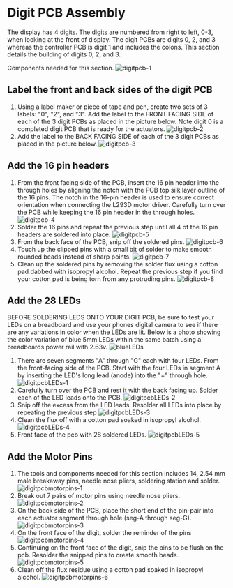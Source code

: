 # Digit PCB Assembly

The display has 4 digits. The digits are numbered from right to left, 0-3, when looking at the front of display. The digit PCBs are digits 0, 2, and 3 whereas the controller PCB is digit 1 and includes the colons. This section details the building of digits 0, 2, and 3.

Components needed for this section.
![digitpcb-1](../img/digit-pcb/1-digit-pcb.webp)

## Label the front and back sides of the digit PCB

1. Using a label maker or piece of tape and pen, create two sets of 3 labels: "0", "2", and "3". Add the label to the FRONT FACING SIDE of each of the 3 digit PCBs as placed in the picture below. Note digit 0 is a completed digit PCB that is ready for the actuators.
![digitpcb-2](../img/digit-pcb/2-digit-pcb.webp)
2. Add the label to the BACK FACING SIDE of each of the 3 digit PCBs as placed in the picture below.
![digitpcb-3](../img/digit-pcb/3-digit-pcb.webp)

## Add the 16 pin headers

1. From the front facing side of the PCB, insert the 16 pin header into the through holes by aligning the notch with the PCB top silk layer outline of the 16 pins. The notch in the 16-pin header is used to ensure correct orientation when connecting the L293D motor driver. Carefully turn over the PCB while keeping the 16 pin header in the through holes.
![digitpcb-4](../img/digit-pcb/4-digit-pcb.webp)
1. Solder the 16 pins and repeat the previous step until all 4 of the 16 pin headers are soldered into place.
![digitpcb-5](../img/digit-pcb/5-digit-pcb.webp)
1. From the back face of the PCB, snip off the soldered pins.
![digitpcb-6](../img/digit-pcb/6-digit-pcb.webp)
1. Touch up the clipped pins with a small bit of solder to make smooth rounded beads instead of sharp points.
![digitpcb-7](../img/digit-pcb/7-digit-pcb.webp)
1. Clean up the soldered pins by removing the solder flux using a cotton pad dabbed with isopropyl alcohol. Repeat the previous step if you find your cotton pad is being torn from any protruding pins.
![digitpcb-8](../img/digit-pcb/8-digit-pcb.webp)

## Add the 28 LEDs

BEFORE SOLDERING LEDS ONTO YOUR DIGIT PCB, be sure to test your LEDs on a breadboard and use your phones digital camera to see if there are any variations in color when the LEDs are lit. Below is a photo showing the color variation of blue 5mm LEDs within the same batch using a breadboards power rail with 2.63v.
![blueLEDs](../img/digit-pcb/ledcolors.webp)

1. There are seven segments "A" through "G" each with four LEDs. From the front-facing side of the PCB. Start with the four LEDs in segment A by inserting the LED's long lead (anode) into the "+" through hole. 
![digitpcbLEDs-1](../img/digit-pcb/1-digit-pcb-LED.webp)
1. Carefully turn over the PCB and rest it with the back facing up. Solder each of the LED leads onto the PCB.
![digitpcbLEDs-2](../img/digit-pcb/2-digit-pcb-LED.webp)
1. Snip off the excess from the LED leads. Resolder all LEDs into place by repeating the previous step
![digitpcbLEDs-3](../img/digit-pcb/3-digit-pcb-LED.webp)
1. Clean the flux off with a cotton pad soaked in isopropyl alcohol.
![digitpcbLEDs-4](../img/digit-pcb/4-digit-pcb-LED.webp)
1. Front face of the pcb with 28 soldered LEDs.
![digitpcbLEDs-5](../img/digit-pcb/5-digit-pcb-LED.webp)

## Add the Motor Pins

1. The tools and components needed for this section includes 14, 2.54 mm male breakaway pins, needle nose pliers, soldering station and solder.
![digitpcbmotorpins-1](../img/digit-pcb/1-digit-pcb-motorpins.webp)
1. Break out 7 pairs of motor pins using needle nose pliers.
![digitpcbmotorpins-2](../img/digit-pcb/2-digit-pcb-motorpins.webp)
1. On the back side of the PCB, place the short end of the pin-pair into each actuator segment through hole (seg-A through seg-G).
![digitpcbmotorpins-3](../img/digit-pcb/3-digit-pcb-motorpins.webp)
1. On the front face of the digit, solder the reminder of the pins
![digitpcbmotorpins-4](../img/digit-pcb/4-digit-pcb-motorpins.webp)
1. Continuing on the front face of the digit, snip the pins to be flush on the pcb. Resolder the snipped pins to create smooth beads.
![digitpcbmotorpins-5](../img/digit-pcb/5-digit-pcb-motorpins.webp)
1. Clean off the flux residue using a cotton pad soaked in isopropyl alcohol.
![digitpcbmotorpins-6](../img/digit-pcb/5-digit-pcb-motorpins.webp)